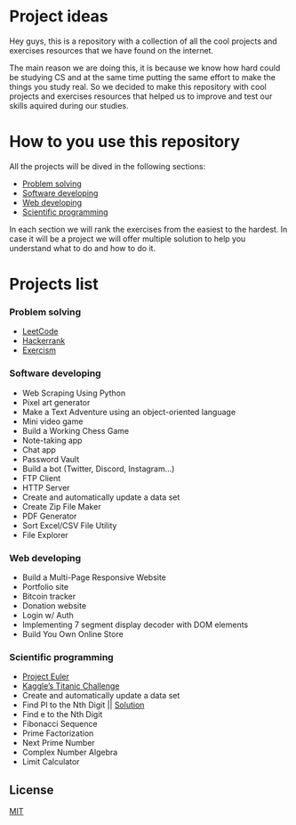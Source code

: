 # Project ideas

Hey guys, this is a repository with a collection of all the cool projects and exercises resources that we have found on the internet.

The main reason we are doing this, it is because we know how hard could be studying CS and at the same time putting the same effort to make the things you study real.
So we decided to make this repository with cool projects and exercises resources that helped us to improve and test our skills aquired during our studies.

# How to you use this repository

All the projects will be dived in the following sections:
- [Problem solving](#problem-solving)
- [Software developing](#software-developing)
- [Web developing](#web-developing)
- [Scientific programming](#scientific-programming)

In each section we will rank the exercises from the easiest to the hardest.
In case it will be a project we will offer multiple solution to help you understand what to do and how to do it.

# Projects list

### Problem solving
- [LeetCode](https://leetcode.com/)
- [Hackerrank](https://www.hackerrank.com/)
- [Exercism](https://exercism.org/)

### Software developing
- Web Scraping Using Python
- Pixel art generator
- Make a Text Adventure using an object-oriented language
- Mini video game
- Build a Working Chess Game
- Note-taking app
- Chat app
- Password Vault
- Build a bot (Twitter, Discord, Instagram...)
- FTP Client
- HTTP Server
- Create and automatically update a data set
- Create Zip File Maker
- PDF Generator
- Sort Excel/CSV File Utility
- File Explorer

### Web developing
- Build a Multi-Page Responsive Website
- Portfolio site
- Bitcoin tracker
- Donation website
- Login w/ Auth
- Implementing 7 segment display decoder with DOM elements
- Build You Own Online Store

### Scientific programming
- [Project Euler](https://projecteuler.net/archives)
- [Kaggle’s Titanic Challenge](https://www.kaggle.com/c/titanic)
- Create and automatically update a data set
- Find PI to the Nth Digit || [Solution](https://github.com/albertoscala/Project-ideas/blob/main/Pi%20nth%20digit/pi_nth_digit.py)
- Find e to the Nth Digit
- Fibonacci Sequence
- Prime Factorization
- Next Prime Number
- Complex Number Algebra
- Limit Calculator

## License
[MIT](https://choosealicense.com/licenses/mit/)
